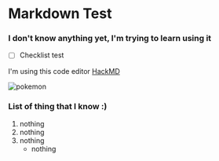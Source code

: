# Markdown Test

### I don't know anything yet, I'm trying to learn using it

- [ ] Checklist test

I'm using this code editor [HackMD](https://hackmd.io)

![pokemon](https://github.com/mdckendall/git-and-github-fundamentals-GodPizza/assets/136656614/e29e8f79-dd46-49af-984f-7e8591602d04)



### List of thing that I know :)
1. nothing
2. nothing
3. nothing
    - nothing

